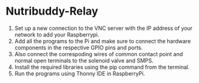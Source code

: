 # Nutribuddy-Relay

1. Set up a new connection to the VNC server with the IP address of your network to add your Raspberrypi. 
2. Add all the programs to the Pi and make sure to connect the hardware components in the respective GPIO pins and ports. 
3. Also connect the correspoding wires of common contact point and normal open terminals to the solenoid valve and SMPS. 
4. Install the required libraries using the pip command from the terminal. 
5. Run the programs using Thonny IDE in RaspberryPi.
